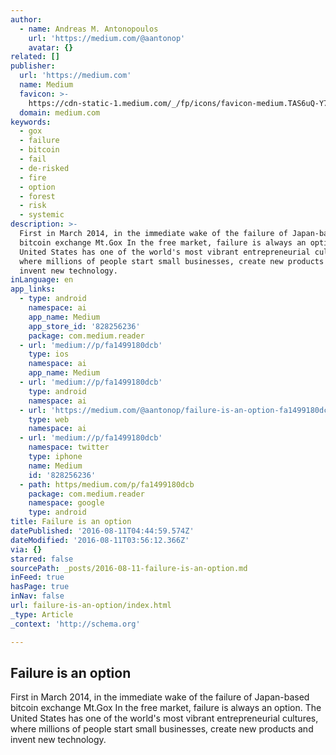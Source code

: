 ```yaml
---
author:
  - name: Andreas M. Antonopoulos
    url: 'https://medium.com/@aantonop'
    avatar: {}
related: []
publisher:
  url: 'https://medium.com'
  name: Medium
  favicon: >-
    https://cdn-static-1.medium.com/_/fp/icons/favicon-medium.TAS6uQ-Y7kcKgi0xjcYHXw.ico
  domain: medium.com
keywords:
  - gox
  - failure
  - bitcoin
  - fail
  - de-risked
  - fire
  - option
  - forest
  - risk
  - systemic
description: >-
  First in March 2014, in the immediate wake of the failure of Japan-based
  bitcoin exchange Mt.Gox In the free market, failure is always an option. The
  United States has one of the world's most vibrant entrepreneurial cultures,
  where millions of people start small businesses, create new products and
  invent new technology.
inLanguage: en
app_links:
  - type: android
    namespace: ai
    app_name: Medium
    app_store_id: '828256236'
    package: com.medium.reader
  - url: 'medium://p/fa1499180dcb'
    type: ios
    namespace: ai
    app_name: Medium
  - url: 'medium://p/fa1499180dcb'
    type: android
    namespace: ai
  - url: 'https://medium.com/@aantonop/failure-is-an-option-fa1499180dcb'
    type: web
    namespace: ai
  - url: 'medium://p/fa1499180dcb'
    namespace: twitter
    type: iphone
    name: Medium
    id: '828256236'
  - path: https/medium.com/p/fa1499180dcb
    package: com.medium.reader
    namespace: google
    type: android
title: Failure is an option
datePublished: '2016-08-11T04:44:59.574Z'
dateModified: '2016-08-11T03:56:12.366Z'
via: {}
starred: false
sourcePath: _posts/2016-08-11-failure-is-an-option.md
inFeed: true
hasPage: true
inNav: false
url: failure-is-an-option/index.html
_type: Article
_context: 'http://schema.org'

---
```

<article style=""><h1>Failure is an option</h1><p>First in March 2014, in the immediate wake of the failure of Japan-based bitcoin exchange Mt.Gox In the free market, failure is always an option. The United States has one of the world's most vibrant entrepreneurial cultures, where millions of people start small businesses, create new products and invent new technology.</p></article>